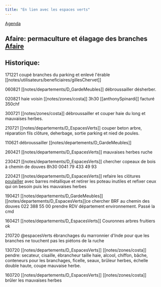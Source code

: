 ```yaml
---
title: "En lien avec les espaces verts"
---
```


[Agenda](notes/AgendaMaJournee.md)

## Afaire: permaculture et élagage des branches [Afaire](notes/statut/Afaire.md)

## Historique:
171221 coupé branches du parking et enlevé l'érable [[notes/utilisateurs/beneficiaires/gillesChervet]]

060821 [[notes/departements/D_GardeMeubles]] débroussailler désherber.

020821 haie voisin [[notes/zones/costa]] 3h30 [[anthonySpinardi]] facturé 350chf

300721 [[notes/zones/costa]] débroussailler et couper haie du long et mauvaises herbes.

210721 [[notes/departements/D_EspacesVerts]] couper beton arbre, réparation fils clôture, deherbage, sortie parking et nied de poules.

110621 débroussailler [[notes/departements/D_GardeMeubles]]

260421 [[notes/departements/D_EspacesVerts]] mauvaises herbes ruche

230421 [[notes/departements/D_EspacesVerts]] chercher copeaux de bois à chemin de douves 8h30 0041 79 433 49 93

220421 [[notes/departements/D_EspacesVerts]] refaire les clôtures [poulailler](notes/formation/Poulailler.md) avec barres métallique et retirer les poteau inutiles et refixer ceux qui on besoin puis les mauvaises herbes

190421 [[notes/departements/D_GardeMeubles]][[notes/departements/D_EspacesVerts]]ce chercher BRF au chemin des douves 022 388 55 00 prendre RDV département environnement. Passé la cmd

160421 [[notes/departements/D_EspacesVerts]] Couronnes arbres fruitiers ok 


210720 @espacesVerts ébranchages du marronnier d'Inde pour que les branches ne touchent pas les piétons de la ruche

130720 [[notes/departements/D_EspacesVerts]] [[notes/zones/costa]] pendre: secateur, cisaille, ébrancheur taille haie, alcool, chiffon, bâche, conteneurs pour les branchages, ficelle, seaux, brûleur herbes, échelle double haute, coupe mauvaise herbe.

160720 [[notes/departements/D_EspacesVerts]] [[notes/zones/costa]] brûler les mauvaises herbes

